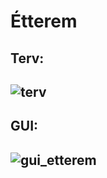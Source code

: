 # Étterem
## Terv:
## ![terv](https://github.com/leilalinoo/Etterem/assets/115218496/d0be4f43-0972-480d-b589-3e4d9d282504)
## GUI:
## ![gui_etterem](https://github.com/leilalinoo/Etterem/assets/115218496/f52b6afb-5a60-48ce-b729-5764f324705b)
